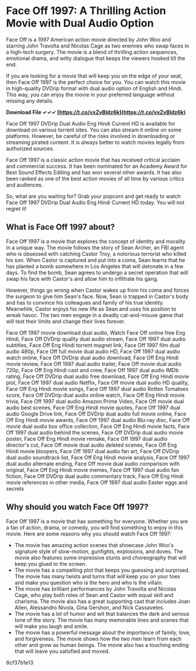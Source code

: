 # Face Off 1997: A Thrilling Action Movie with Dual Audio Option
  
Face Off is a 1997 American action movie directed by John Woo and starring John Travolta and Nicolas Cage as two enemies who swap faces in a high-tech surgery. The movie is a blend of thrilling action sequences, emotional drama, and witty dialogue that keeps the viewers hooked till the end.
  
If you are looking for a movie that will keep you on the edge of your seat, then Face Off 1997 is the perfect choice for you. You can watch this movie in high-quality DVDrip format with dual audio option of English and Hindi. This way, you can enjoy the movie in your preferred language without missing any details.
 
**Download File ✓✓✓ [https://t.co/vxZvBIdz6k](https://t.co/vxZvBIdz6k)**


  
Face Off 1997 DVDrip Dual Audio Eng Hindi Current HD is available for download on various torrent sites. You can also stream it online on some platforms. However, be careful of the risks involved in downloading or streaming pirated content. It is always better to watch movies legally from authorized sources.
  
Face Off 1997 is a classic action movie that has received critical acclaim and commercial success. It has been nominated for an Academy Award for Best Sound Effects Editing and has won several other awards. It has also been ranked as one of the best action movies of all time by various critics and audiences.
  
So, what are you waiting for? Grab your popcorn and get ready to watch Face Off 1997 DVDrip Dual Audio Eng Hindi Current HD today. You will not regret it!
  
## What is Face Off 1997 about?
  
Face Off 1997 is a movie that explores the concept of identity and morality in a unique way. The movie follows the story of Sean Archer, an FBI agent who is obsessed with catching Castor Troy, a notorious terrorist who killed his son. When Castor is captured and put into a coma, Sean learns that he has planted a bomb somewhere in Los Angeles that will detonate in a few days. To find the bomb, Sean agrees to undergo a secret operation that will swap his face with Castor's and allow him to infiltrate his gang.
  
However, things go wrong when Castor wakes up from his coma and forces the surgeon to give him Sean's face. Now, Sean is trapped in Castor's body and has to convince his colleagues and family of his true identity. Meanwhile, Castor enjoys his new life as Sean and uses his position to wreak havoc. The two men engage in a deadly cat-and-mouse game that will test their limits and change their lives forever.
 
Face Off 1997 movie download dual audio,  Watch Face Off online free Eng Hindi,  Face Off DVDrip quality dual audio stream,  Face Off 1997 dual audio subtitles,  Face Off Eng Hindi torrent magnet link,  Face Off 1997 film dual audio 480p,  Face Off full movie dual audio HD,  Face Off 1997 dual audio watch online,  Face Off DVDrip dual audio download,  Face Off Eng Hindi movie review,  Face Off 1997 dual audio trailer,  Face Off movie dual audio 720p,  Face Off Eng Hindi cast and crew,  Face Off 1997 dual audio IMDb rating,  Face Off DVDrip dual audio free download,  Face Off Eng Hindi movie plot,  Face Off 1997 dual audio Netflix,  Face Off movie dual audio HD quality,  Face Off Eng Hindi movie songs,  Face Off 1997 dual audio Rotten Tomatoes score,  Face Off DVDrip dual audio online watch,  Face Off Eng Hindi movie trivia,  Face Off 1997 dual audio Amazon Prime Video,  Face Off movie dual audio best scenes,  Face Off Eng Hindi movie quotes,  Face Off 1997 dual audio Google Drive link,  Face Off DVDrip dual audio full movie online,  Face Off Eng Hindi movie awards,  Face Off 1997 dual audio Blu-ray disc,  Face Off movie dual audio box office collection,  Face Off Eng Hindi movie facts,  Face Off 1997 dual audio behind the scenes,  Face Off DVDrip dual audio movie poster,  Face Off Eng Hindi movie remake,  Face Off 1997 dual audio director's cut,  Face Off movie dual audio deleted scenes,  Face Off Eng Hindi movie bloopers,  Face Off 1997 dual audio fan art,  Face Off DVDrip dual audio soundtrack list,  Face Off Eng Hindi movie analysis,  Face Off 1997 dual audio alternate ending,  Face Off movie dual audio comparison with original,  Face Off Eng Hindi movie memes,  Face Off 1997 dual audio fan fiction,  Face Off DVDrip dual audio commentary track,  Face Off Eng Hindi movie references in other media,  Face Off 1997 dual audio Easter eggs and secrets
  
## Why should you watch Face Off 1997?
  
Face Off 1997 is a movie that has something for everyone. Whether you are a fan of action, drama, or comedy, you will find something to enjoy in this movie. Here are some reasons why you should watch Face Off 1997:
  
- The movie has amazing action scenes that showcase John Woo's signature style of slow-motion, gunfights, explosions, and doves. The movie also features some impressive stunts and choreography that will keep you glued to the screen.
- The movie has a compelling plot that keeps you guessing and surprised. The movie has many twists and turns that will keep you on your toes and make you question who is the hero and who is the villain.
- The movie has brilliant performances by John Travolta and Nicolas Cage, who play both roles of Sean and Castor with equal skill and charisma. The movie also has a great supporting cast that includes Joan Allen, Alessandro Nivola, Gina Gershon, and Nick Cassavetes.
- The movie has a lot of humor and wit that balances the dark and serious tone of the story. The movie has many memorable lines and scenes that will make you laugh and smile.
- The movie has a powerful message about the importance of family, love, and forgiveness. The movie shows how the two men learn from each other and grow as human beings. The movie also has a touching ending that will leave you satisfied and moved.

 8cf37b1e13
 

